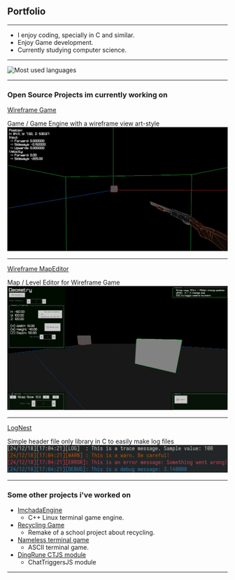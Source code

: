 ## Portfolio

---

- I enjoy coding, specially in C and similar.
- Enjoy Game development.
- Currently studying computer science.

---

![Most used languages](https://github-readme-stats.vercel.app/api/top-langs/?username=leaomartelo2&layout=compact&hide=zig)


---

###  Open Source Projects im currently working on 

[Wireframe Game](https://github.com/LeaoMartelo2/wireframe_game)

Game / Game Engine with a wireframe view art-style
<img src="images/wireframe_engine.png?raw=true"/>

---
[Wireframe MapEditor](https://github.com/LeaoMartelo2/wireframe_editor)

Map / Level Editor for Wireframe Game
<img src="images/wireframe_editor.png?raw=true"/>

---
[LogNest](https://github.com/LeaoMartelo2/lognest)

Simple header file only library in C to easily make log files 
<img src="images/lognest.png?raw=true"/>

---

### Some other projects i've worked on

- [ImchadaEngine](https://github.com/LeaoMartelo2/ImchadaEngine)
    - C++ Linux terminal game engine.
- [Recycling Game](https://github.com/LeaoMartelo2/recycling_game)
    - Remake of a school project about recycling.
- [Nameless terminal game](https://github.com/LeaoMartelo2/makefile_git)
    - ASCII terminal game.
- [DingRune CTJS module](https://github.com/LeaoMartelo2/DingRune)
    - ChatTriggersJS module

---




<!-- Remove above link if you don't want to attibute -->
